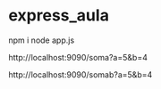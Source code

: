 # express_aula

npm i
node app.js


http://localhost:9090/soma?a=5&b=4

http://localhost:9090/somab?a=5&b=4
